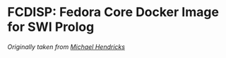 # FCDISP:  Fedora Core Docker Image for SWI Prolog

###### Originally taken from [Michael Hendricks](https://github.com/mndrix/docker-swipl)
